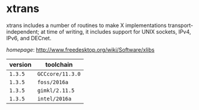 # xtrans

xtrans includes a number of routines to make X implementations transport-independent;  at time of writing, it includes support for UNIX sockets, IPv4, IPv6, and DECnet.

*homepage*: <http://www.freedesktop.org/wiki/Software/xlibs>

version | toolchain
--------|----------
``1.3.5`` | ``GCCcore/11.3.0``
``1.3.5`` | ``foss/2016a``
``1.3.5`` | ``gimkl/2.11.5``
``1.3.5`` | ``intel/2016a``
